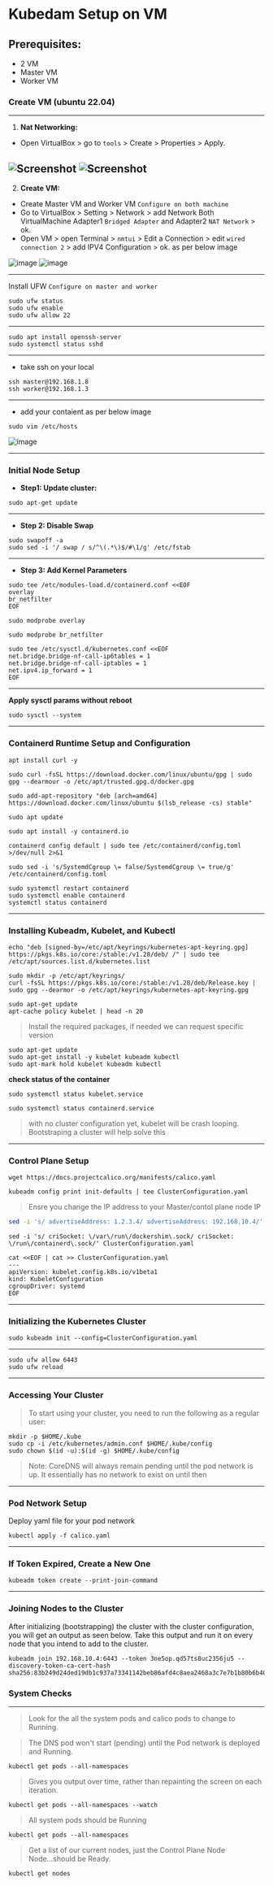# Kubedam Setup on VM

## Prerequisites:

   - 2 VM
   - Master VM
   - Worker VM

 ### Create VM (ubuntu 22.04)
---
1. **Nat Networking:**
  - Open VirtualBox > go to `tools` > Create > Properties > Apply.
    
   ![Screenshot ](https://i.imgur.com/Icfo9p2.png)
   ![Screenshot ](https://i.imgur.com/Dy71vSv.png)
---
2. **Create VM:** 
  - Create Master VM and Worker VM `Configure on both machine`
  - Go to VirtualBox > Setting > Network > add Network Both VirtualMachine Adapter1 `Bridged Adapter` and Adapter2 `NAT Network` > ok. 
  - Open VM > open Terminal > `nmtui` > Edit a Connection > edit `wired connection 2` > add IPV4 Configuration > ok. as per below image

![image](https://github.com/user-attachments/assets/2d628e54-4a3c-43b5-aabf-f81854ebc35a)
![image](https://github.com/user-attachments/assets/d4d09c31-b5ff-4a1c-8dd4-c4c325550348)    

---
Install UFW `Configure on master and worker`

```shell
sudo ufw status
sudo ufw enable
sudo ufw allow 22
```
---
```shell
sudo apt install openssh-server
sudo systemctl status sshd
```
---
- take ssh on your local

```shell
ssh master@192.168.1.8
ssh worker@192.168.1.3
```
---
- add your contaient as per below image

```shell
sudo vim /etc/hosts
```
![image](https://github.com/user-attachments/assets/e5c4bb58-2e90-4c56-a037-7a9a15050281)

---
### Initial Node Setup

- **Step1: Update cluster:**

```
sudo apt-get update
```
---

- **Step 2: Disable Swap**

```
sudo swapoff -a
sudo sed -i '/ swap / s/^\(.*\)$/#\1/g' /etc/fstab
```
---
- **Step 3: Add Kernel Parameters**

```
sudo tee /etc/modules-load.d/containerd.conf <<EOF
overlay
br_netfilter
EOF
```
`sudo modprobe overlay`

`sudo modprobe br_netfilter`

```
sudo tee /etc/sysctl.d/kubernetes.conf <<EOF
net.bridge.bridge-nf-call-ip6tables = 1
net.bridge.bridge-nf-call-iptables = 1
net.ipv4.ip_forward = 1
EOF
```
---
**Apply sysctl params without reboot**

```
sudo sysctl --system
```

---
### Containerd Runtime Setup and Configuration

`apt install curl -y`

```
sudo curl -fsSL https://download.docker.com/linux/ubuntu/gpg | sudo gpg --dearmour -o /etc/apt/trusted.gpg.d/docker.gpg

sudo add-apt-repository "deb [arch=amd64] https://download.docker.com/linux/ubuntu $(lsb_release -cs) stable"
```
```
sudo apt update
```

```
sudo apt install -y containerd.io
```
```
containerd config default | sudo tee /etc/containerd/config.toml >/dev/null 2>&1
```
```
sudo sed -i 's/SystemdCgroup \= false/SystemdCgroup \= true/g' /etc/containerd/config.toml
```
```
sudo systemctl restart containerd
sudo systemctl enable containerd
systemctl status containerd
```
---
### Installing Kubeadm, Kubelet, and Kubectl

```
echo "deb [signed-by=/etc/apt/keyrings/kubernetes-apt-keyring.gpg] https://pkgs.k8s.io/core:/stable:/v1.28/deb/ /" | sudo tee /etc/apt/sources.list.d/kubernetes.list
```
```
sudo mkdir -p /etc/apt/keyrings/
curl -fsSL https://pkgs.k8s.io/core:/stable:/v1.28/deb/Release.key | sudo gpg --dearmor -o /etc/apt/keyrings/kubernetes-apt-keyring.gpg
```
```
sudo apt-get update
apt-cache policy kubelet | head -n 20
```

> Install the required packages, if needed we can request specific version

```
sudo apt-get update
sudo apt-get install -y kubelet kubeadm kubectl
sudo apt-mark hold kubelet kubeadm kubectl
```

**check status of the container** 

`sudo systemctl status kubelet.service`

`sudo systemctl status containerd.service`

> with no cluster configuration yet, kubelet will be crash looping. Bootstraping a cluster will help solve this 

---
### Control Plane Setup

```
wget https://docs.projectcalico.org/manifests/calico.yaml
```
```
kubeadm config print init-defaults | tee ClusterConfiguration.yaml
```

> Ensre you change the IP address to your Master/contol plane node IP

```bash
sed -i 's/ advertiseAddress: 1.2.3.4/ advertiseAddress: 192.168.10.4/' ClusterConfiguration.yaml
```
```
sed -i 's/ criSocket: \/var\/run\/dockershim\.sock/ criSocket: \/run\/containerd\.sock/' ClusterConfiguration.yaml
```

```
cat <<EOF | cat >> ClusterConfiguration.yaml
---
apiVersion: kubelet.config.k8s.io/v1beta1
kind: KubeletConfiguration
cgroupDriver: systemd
EOF
```
---
### Initializing the Kubernetes Cluster

`sudo kubeadm init --config=ClusterConfiguration.yaml`

---

```shell
sudo ufw allow 6443
sudo ufw reload
```
---

### Accessing Your Cluster

> To start using your cluster, you need to run the following as a regular user:

```
mkdir -p $HOME/.kube
sudo cp -i /etc/kubernetes/admin.conf $HOME/.kube/config
sudo chown $(id -u):$(id -g) $HOME/.kube/config
```
> Note: CoreDNS will always remain pending until the pod network is up. It essentially has no network to exist on until then
---

### Pod Network Setup

Deploy yaml file for your pod network
```
kubectl apply -f calico.yaml
```
---

### If Token Expired, Create a New One

```shell
kubeadm token create --print-join-command
```

---
### Joining Nodes to the Cluster

After initializing (bootstrapping) the cluster with the cluster configuration, you will get an output as seen below. Take this output and run it on every node that you intend to add to the cluster.

```
kubeadm join 192.168.10.4:6443 --token 3ne5op.qd57ts8uc2356ju5 --discovery-token-ca-cert-hash sha256:83b249d24ded19db1c937a73341142beb86afd4c8aea2468a3c7e7b1b80b6b40

```


### System Checks
------------------------------------------------------------
> Look for the all the system pods and calico pods to change to Running. 

> The DNS pod won't start (pending) until the Pod network is deployed and Running.

`kubectl get pods --all-namespaces`


> Gives you output over time, rather than repainting the screen on each iteration.

`kubectl get pods --all-namespaces --watch`


> All system pods should be Running

`kubectl get pods --all-namespaces`


> Get a list of our current nodes, just the Control Plane Node Node...should be Ready.

`kubectl get nodes `



































































